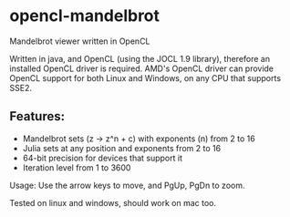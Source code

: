 # opencl-mandelbrot
Mandelbrot viewer written in OpenCL

Written in java, and OpenCL (using the JOCL 1.9 library), therefore an installed OpenCL driver is required.
AMD's OpenCL driver can provide OpenCL support for both Linux and Windows, on any CPU that supports SSE2.

Features:
----------
  * Mandelbrot sets (z -> z^n + c) with exponents (n) from 2 to 16
  * Julia sets at any position and exponents from 2 to 16
  * 64-bit precision for devices that support it
  * Iteration level from 1 to 3600

Usage:
Use the arrow keys to move, and PgUp, PgDn to zoom.

Tested on linux and windows, should work on mac too.
